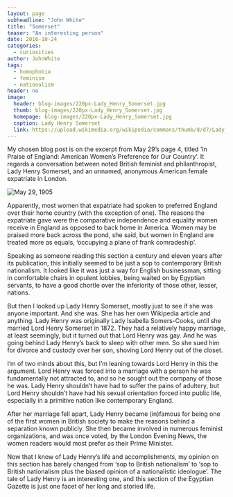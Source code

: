 ```yaml
---
layout: page
subheadline: "John White"
title: "Somerset"
teaser: "An interesting person"
date: 2016-10-24
categories:
  - curiosities
author: JohnWhite
tags:
  - homophobia
  - feminism
  - nationalism
header: no
image:
  header: blog-images/220px-Lady_Henry_Somerset.jpg
  thumb: blog-images/220px-Lady_Henry_Somerset.jpg
  homepage: blog-images/220px-Lady_Henry_Somerset.jpg
  caption: Lady Henry Somerset
  link: https://upload.wikimedia.org/wikipedia/commons/thumb/d/d7/Lady_Henry_Somerset.jpg/220px-Lady_Henry_Somerset.jpg
---
```

My chosen blog post is on the excerpt from May 29’s page 4, titled ‘In Praise of England: American Women’s Preference for Our Country’. It regards a conversation between noted British feminist and philanthropist, Lady Henry Somerset, and an unnamed, anonymous American female expatriate in London.

![May 29, 1905](https://github.com/dig-eg-gaz/dig-eg-gaz.github.io/blob/master/images/blog-images/Lady-Somerset.png?raw=true)

Apparently, most women that expatriate had spoken to preferred England over their home country (with the exception of one). The reasons the expatriate gave were the comparative independence and equality women receive in England as opposed to back home in America. Women may be praised more back across the pond, she said, but women in England are treated more as equals, ‘occupying a plane of frank comradeship’.

Speaking as someone reading this section a century and eleven years after its publication, this initially seemed to be just a sop to contemporary British nationalism. It looked like it was just a way for English businessman, sitting in comfortable chairs in opulent lobbies, being waited on by Egyptian servants, to have a good chortle over the inferiority of those other, lesser, nations.

But then I looked up Lady Henry Somerset, mostly just to see if she was anyone important. And she was. She has her own Wikipedia article and anything. Lady Henry was originally Lady Isabella Somers-Cooks, until she married Lord Henry Somerset in 1872. They had a relatively happy marriage, at least seemingly, but it turned out that Lord Henry was gay. And he was going behind Lady Henry’s back to sleep with other men. So she sued him for divorce and custody over her son, shoving Lord Henry out of the closet.

I’m of two minds about this, but I’m leaning towards Lord Henry in this the argument. Lord Henry was forced into a marriage with a person he was fundamentally not attracted to, and so he sought out the company of those he was. Lady Henry shouldn’t have had to suffer the pains of adultery, but Lord Henry shouldn’t have had his sexual orientation forced into public life, especially in a primitive nation like contemporary England.

After her marriage fell apart, Lady Henry became (in)famous for being one of the first women in British society to make the reasons behind a separation known publicly. She then became involved in numerous feminist organizations, and was once voted, by the London Evening News, the women readers would most prefer as their Prime Minister.

Now that I know of Lady Henry’s life and accomplishments, my opinion on this section has barely changed from ‘sop to British nationalism’ to ‘sop to British nationalism plus the biased opinion of a nationalistic ideologue’. The tale of Lady Henry is an interesting one, and this section of the Egyptian Gazette is just one facet of her long and storied life.
